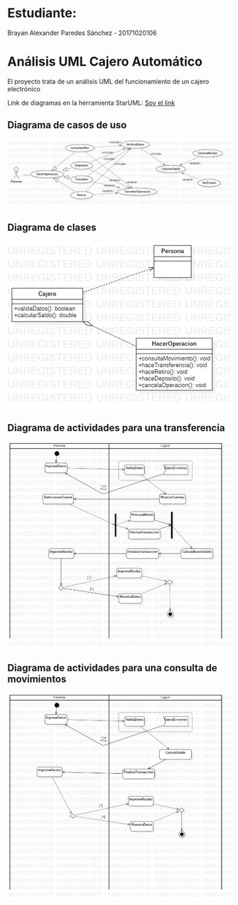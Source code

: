 # Estudiante:
Brayan Alexander Paredes Sánchez - 20171020106

# Análisis UML Cajero Automático
El proyecto trata de un análisis UML del funcionamiento de un cajero electrónico

Link de diagramas en la herramienta StarUML: [Soy el link](https://github.com/brayanpasa99/AnalisisCajero_FIS/blob/master/Cajerov2.mdj "Cajero automático diagramas en StarUML")

## Diagrama de casos de uso
![Imágen del caso de uso no encontrada](https://github.com/brayanpasa99/AnalisisCajero_FIS/blob/master/CajeroCUv2.png "Cajero automático caso de uso en PNG")

## Diagrama de clases
![Imágen del diagrama de clases no encontrado](https://github.com/brayanpasa99/AnalisisCajero_FIS/blob/master/CajeroCv2.png "Cajero automático diagrama de clases en PNG")

## Diagrama de actividades para una transferencia
![Imágen del diagrama de actividades para una transferencia no encontrado](https://github.com/brayanpasa99/AnalisisCajero_FIS/blob/master/CajeroATransv2.png "Cajero automático diagrama de clases en PNG")

## Diagrama de actividades para una consulta de movimientos
![Imágen del diagrama de actividades para una consulta de movimientos no encontrado](https://github.com/brayanpasa99/AnalisisCajero_FIS/blob/master/CajeroAConsv2.png "Cajero automático diagrama de clases en PNG")
